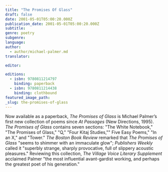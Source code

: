 ```yaml
---
title: "The Promises Of Glass"
draft: false
date: 2001-05-01T05:00:20.000Z
publication_date: 2001-05-01T05:00:20.000Z
subtitle:
genre: poetry
subgenre:
language:
author:
  - author/michael-palmer.md
translator:

editor:

editions:
  - isbn: 9780811214797
    binding: paperback
  - isbn: 9780811214438
    binding: clothbound
featured_image_path:
_slug: the-promises-of-glass
---
```


Now available as a paperback, _The Promises of Glass_ is Michael Palmer’s first new collection of poems since _At Passages_ (New Directions, 1995). _The Promises of Glass_ contains seven sections: "The White Notebook," "The Promises of Glass," "Q," "Four Kitaj Studies,"" Five Easy Poems," "In an X," and "Tower." _The Boston Book Review_ remarked that _The Promises of Glass_ "seems to shimmer with an immaculate glow"; _Publishers Weekly_ called it "superbly strange, sharply provocative, full of slippery acoustic pleasures." Reviewing this collection, _The Village Voice Literary Supplement_ acclaimed Palmer "the most influential avant-gardist working, and perhaps the greatest poet of his generation."

